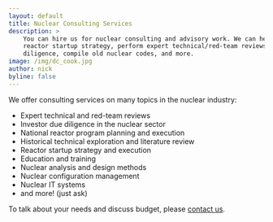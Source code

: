 ```yaml
---
layout: default
title: Nuclear Consulting Services
description: >
    You can hire us for nuclear consulting and advisory work. We can help chart your
    reactor startup strategy, perform expert technical/red-team reviews, perform investor due
    diligence, compile old nuclear codes, and more. 
image: /img/dc_cook.jpg
author: nick
byline: false
---
```


<div class="row">
<div class="col-lg-8" markdown="1">

We offer consulting services on many topics in the nuclear industry:

* Expert technical and red-team reviews
* Investor due diligence in the nuclear sector
* National reactor program planning and execution
* Historical technical exploration and literature review
* Reactor startup strategy and execution
* Education and training
* Nuclear analysis and design methods
* Nuclear configuration management
* Nuclear IT systems
* and more! (just ask)

To talk about your needs and discuss budget, please <a href="{% link contact.md %}">
contact us</a>.


</div>
</div>
